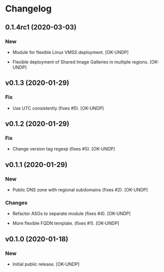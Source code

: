 # Changelog

## 0.1.4rc1 (2020-03-03)

### New

* Module for flexible Linux VMSS deployment. [OK-UNDP]

* Flexible deployment of Shared Image Galleries in multiple regions. [OK-UNDP]

## v0.1.3 (2020-01-29)

### Fix

* Use UTC consistently (fixes #5). [OK-UNDP]

## v0.1.2 (2020-01-29)

### Fix

* Change version tag regexp (fixes #5). [OK-UNDP]

## v0.1.1 (2020-01-29)

### New

* Public DNS zone with regional subdomains (fixes #2). [OK-UNDP]

### Changes

* Refactor ASGs to separate module (fixes #4). [OK-UNDP]

* More flexible FQDN template. (fixes #1). [OK-UNDP]

## v0.1.0 (2020-01-18)

### New

* Initial public release. [OK-UNDP]
